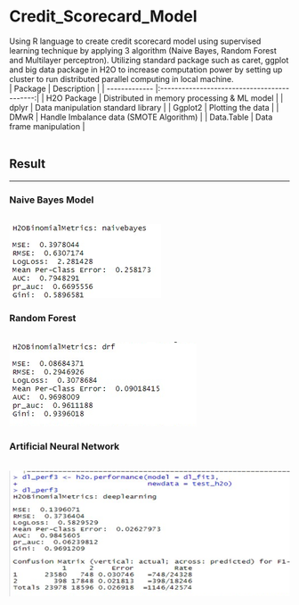 # Credit_Scorecard_Model
Using R language to create credit scorecard model using supervised learning technique by applying 3 algorithm (Naive Bayes, Random Forest and Multilayer perceptron). Utilizing standard package such as caret, ggplot and big data package in H2O to increase computation power by setting up cluster to run distributed parallel computing in local machine.
<br>
| Package       | Description                                 |
| ------------- |:-------------------------------------------:|
| H2O Package   | Distributed in memory processing & ML model |
| dplyr         | Data manipulation standard library          |
| Ggplot2       | Plotting the data                           |
| DMwR          | Handle Imbalance data (SMOTE Algorithm)     |
| Data.Table    | Data frame manipulation                     |         
</br>

## Result
---------
### Naive Bayes Model
<br>![result](image/NB.png)</br>
### Random Forest
<br>![result](image/RF.png)</br>
### Artificial Neural Network
<br>![result](image/ANN.png)</br>
